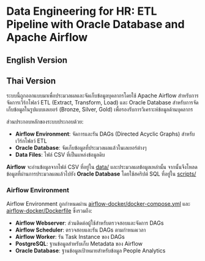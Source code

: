 # Data Engineering for HR: ETL Pipeline with Oracle Database and Apache Airflow

## English Version

## Thai Version

ระบบนี้ถูกออกแบบมาเพื่อประมวลผลและจัดเก็บข้อมูลบุคลากรโดยใช้ Apache Airflow สำหรับการจัดการเวิร์กโฟลว์ ETL (Extract, Transform, Load) และ Oracle Database สำหรับการจัดเก็บข้อมูลในรูปแบบเลเยอร์ (Bronze, Silver, Gold) เพื่อรองรับการวิเคราะห์ข้อมูลด้านบุคลากร

ส่วนประกอบหลักของระบบประกอบด้วย:
*   **Airflow Environment**: จัดการและรัน DAGs (Directed Acyclic Graphs) สำหรับเวิร์กโฟลว์ ETL
*   **Oracle Database**: จัดเก็บข้อมูลที่ประมวลผลแล้วในเลเยอร์ต่างๆ
*   **Data Files**: ไฟล์ CSV ที่เป็นแหล่งข้อมูลดิบ

**Airflow** จะอ่านข้อมูลจากไฟล์ CSV ที่อยู่ใน [data/](data/) และประมวลผลข้อมูลเหล่านั้น จากนั้นจึงโหลดข้อมูลที่ผ่านการประมวลผลแล้วไปยัง **Oracle Database** โดยใช้สคริปต์ SQL ที่อยู่ใน [scripts/](scripts/)

### **Airflow Environment**

Airflow Environment ถูกกำหนดผ่าน [airflow-docker/docker-compose.yml](airflow-docker/docker-compose.yml) และ [airflow-docker/Dockerfile](airflow-docker/Dockerfile) ซึ่งรวมถึง:
*   **Airflow Webserver**: ส่วนติดต่อผู้ใช้สำหรับตรวจสอบและจัดการ DAGs
*   **Airflow Scheduler**: ตรวจสอบและรัน DAGs ตามกำหนดเวลา
*   **Airflow Worker**: รัน Task Instance ของ DAGs
*   **PostgreSQL**: ฐานข้อมูลสำหรับเก็บ Metadata ของ Airflow
*   **Oracle Database**: ฐานข้อมูลเป้าหมายสำหรับข้อมูล People Analytics
